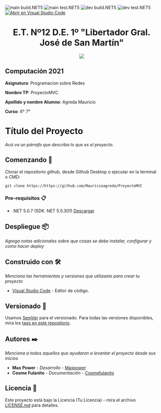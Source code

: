 
![main build.NET5](https://https://github.com/Mauricioagreda/ProyectoMVC/workflows/main-build.NET5/badge.svg?branch=main) ![main test.NET5](https://https://github.com/Mauricioagreda/ProyectoMVC/workflows/main-test.NET5/badge.svg?branch=main)
![dev build.NET5](https://https://github.com/Mauricioagreda/ProyectoMVC/workflows/dev-build.NET5/badge.svg?branch=dev) ![dev test.NET5](https://https://github.com/Mauricioagreda/ProyectoMVC/workflows/dev-test.NET5/badge.svg?branch=dev)
[![Abrir en Visual Studio Code](https://open.vscode.dev/badges/open-in-vscode.svg)](https://open.vscode.dev/Mauricioagreda/ProyectoMVC)


<h1 align="center">E.T. Nº12 D.E. 1º "Libertador Gral. José de San Martín"</h1>
<p align="center">
  <img src="https://et12.edu.ar/imgs/et12.png">
</p>

## Computación 2021

**Asignatura**: Programacion sobre Redes

**Nombre TP**: ProyectoMVC

**Apellido y nombre Alumno**: Agreda Mauricio

**Curso**: 6° 7°

# Título del Proyecto

_Acá va un párrafo que describa lo que es el proyecto._

## Comenzando 🚀

Clonar el repositorio github, desde Github Desktop o ejecutar en la terminal o CMD:

```
git clone https://https://github.com/Mauricioagreda/ProyectoMVC
```

### Pre-requisitos 📋

- .NET 5.0.7 (SDK .NET 5.0.301) [Descargar](https://dotnet.microsoft.com/download/dotnet/5.0)

## Despliegue 📦

_Agrega notas adicionales sobre que cosas se debe instalar, configurar y como hacer deploy_

## Construido con 🛠️

_Menciona las herramientas y versiones que utilizaste para crear tu proyecto_

* [Visual Studio Code](https://code.visualstudio.com/#alt-downloads) - Editor de código.

## Versionado 📌

Usamos [SemVer](http://semver.org/) para el versionado. Para todas las versiones disponibles, mira los [tags en este repositorio](https://github.com/tuUser/tuRepo/tags).

## Autores ✒️

_Menciona a todos aquellos que ayudaron a levantar el proyecto desde sus inicios_

* **Max Power** - *Desarrollo* - [Maxpower](https://github.com/maxpower)
* **Cosme Fulanito** - *Documentación* - [Cosmefulanito](#Cosmefulanito)

## Licencia 📄

Este proyecto está bajo la Licencia (Tu Licencia) - mira el archivo [LICENSE.md](LICENSE.md) para detalles.